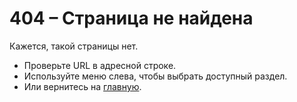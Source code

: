 # 404 – Страница не найдена

Кажется, такой страницы нет.

- Проверьте URL в адресной строке.
- Используйте меню слева, чтобы выбрать доступный раздел.
- Или вернитесь на [главную](#/). 